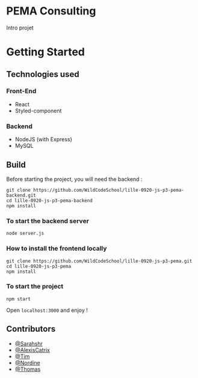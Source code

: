 # PEMA Consulting

Intro projet

# Getting Started

## Technologies used

### Front-End

- React
- Styled-component

### Backend

- NodeJS (with Express)
- MySQL

## Build

Before starting the project, you will need the backend :

```
git clone https://github.com/WildCodeSchool/lille-0920-js-p3-pema-backend.git
cd lille-0920-js-p3-pema-backend
npm install
```

### To start the backend server

```
node server.js
```

### How to install the frontend locally

```
git clone https://github.com/WildCodeSchool/lille-0920-js-p3-pema.git
cd lille-0920-js-p3-pema
npm install
```

### To start the project

```
npm start
```

Open `localhost:3000` and enjoy !

## Contributors

- [@Sarahshr](https://github.com/Sarahshr)
- [@AlexisCatrix](https://github.com/AlexisCatrix)
- [@Tim](https://github.com/TimotheeHrl)
- [@Nordine](https://github.com/nordinemadoui)
- [@Thomas](https://github.com/ThomasMlh)
